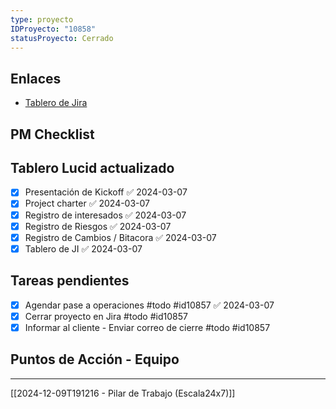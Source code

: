 ```yaml
---
type: proyecto
IDProyecto: "10858"
statusProyecto: Cerrado
---
```


## Enlaces
- [Tablero de Jira](https://lucid.app/lucidspark/9eee8e8c-c72f-4231-97e2-334107faec46/edit?viewport_loc=-7749%2C-17188%2C45912%2C24924%2C0_0&invitationId=inv_4e8c446b-a725-4a1b-81d3-7a17178170ec)

## PM Checklist

## Tablero Lucid actualizado
- [x] Presentación de Kickoff ✅ 2024-03-07
- [x] Project charter ✅ 2024-03-07
- [x] Registro de interesados ✅ 2024-03-07
- [x] Registro de Riesgos ✅ 2024-03-07
- [x] Registro de Cambios / Bitacora ✅ 2024-03-07
- [x] Tablero de JI ✅ 2024-03-07

## Tareas pendientes
- [x] Agendar pase a operaciones #todo #id10857 ✅ 2024-03-07
- [x] Cerrar proyecto en Jira #todo #id10857
- [x] Informar al cliente -  Enviar correo de cierre #todo #id10857

## Puntos de Acción - Equipo



--------
[[2024-12-09T191216 - Pilar de Trabajo (Escala24x7)]]
